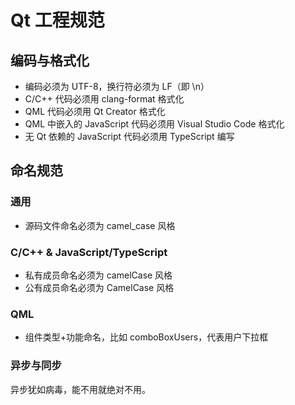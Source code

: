 # Qt 工程规范

## 编码与格式化

- 编码必须为 UTF-8，换行符必须为 LF（即 \n）
- C/C++ 代码必须用 clang-format 格式化
- QML 代码必须用 Qt Creator 格式化
- QML 中嵌入的 JavaScript 代码必须用 Visual Studio Code 格式化
- 无 Qt 依赖的 JavaScript 代码必须用 TypeScript 编写

## 命名规范

### 通用

- 源码文件命名必须为 camel_case 风格

### C/C++ & JavaScript/TypeScript

- 私有成员命名必须为 camelCase 风格
- 公有成员命名必须为 CamelCase 风格

### QML

- 组件类型+功能命名，比如 comboBoxUsers，代表用户下拉框

### 异步与同步

异步犹如病毒，能不用就绝对不用。
